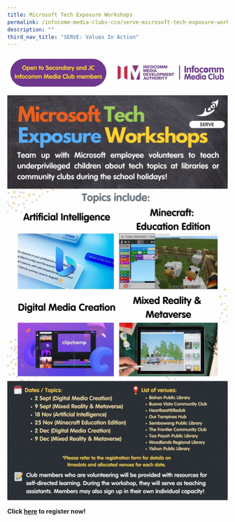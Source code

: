 ```yaml
---
title: Microsoft Tech Exposure Workshops
permalink: /infocomm-media-clubs-cca/serve-microsoft-tech-exposure-workshops/
description: ""
third_nav_title: "SERVE: Values In Action"
---
```

![](/images/Icmclub/edited%20serve%20microsoft%20tech%20exposure.jpg)

**Click [here](https://form.gov.sg/64641b946850da00129cfebf) to register now!**
